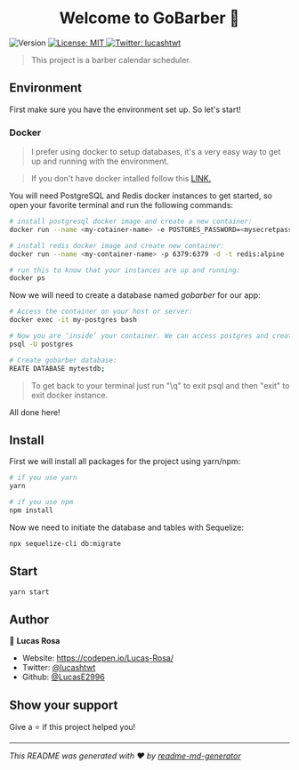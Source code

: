 <h1 align="center">Welcome to GoBarber 💈</h1>
<p>
  <img alt="Version" src="https://img.shields.io/badge/version-0.2.0-blue.svg?cacheSeconds=2592000" />
  <a href="#" target="_blank">
    <img alt="License: MIT" src="https://img.shields.io/badge/License-MIT-yellow.svg" />
  </a>
  <a href="https://twitter.com/lucashtwt" target="_blank">
    <img alt="Twitter: lucashtwt" src="https://img.shields.io/twitter/follow/lucashtwt.svg?style=social" />
  </a>
</p>

> This project is a barber calendar scheduler.

## Environment

First make sure you have the environment set up. So let's start!

### Docker

> I prefer using docker to setup databases, it's a very easy way to get up and running with the environment.

> If you don't have docker intalled follow this [LINK.](https://docs.docker.com/get-docker/)

You will need PostgreSQL and Redis docker instances to get started, so open your favorite terminal and run the following commands:

```sh
# install postgresql docker image and create a new container:
docker run --name <my-cotainer-name> -e POSTGRES_PASSWORD=<mysecretpassword> -p 5432:5432 -d postgres

# install redis docker image and create new container:
docker run --name <my-container-name> -p 6379:6379 -d -t redis:alpine

# run this to know that your instances are up and running:
docker ps
```

Now we will need to create a database named *gobarber* for our app:

```sh
# Access the container on your host or server:
docker exec -it my-postgres bash

# Now you are ‘inside’ your container. We can access postgres and create the database:
psql -U postgres

# Create gobarber database:
REATE DATABASE mytestdb;
```

> To get back to your terminal just run "\q" to exit psql and then "exit" to exit docker instance.

All done here!

## Install

First we will install all packages for the project using yarn/npm:

```sh
# if you use yarn
yarn

# if you use npm
npm install
```

Now we need to initiate the database and tables with Sequelize:

```sh
npx sequelize-cli db:migrate
```

## Start

```sh
yarn start
```

## Author

👤 **Lucas Rosa**

* Website: https://codepen.io/Lucas-Rosa/
* Twitter: [@lucashtwt](https://twitter.com/lucashtwt)
* Github: [@LucasE2996](https://github.com/LucasE2996)

## Show your support

Give a ⭐️ if this project helped you!

***
_This README was generated with ❤️ by [readme-md-generator](https://github.com/kefranabg/readme-md-generator)_

